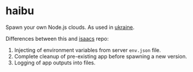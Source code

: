 # haibu

Spawn your own Node.js clouds. As used in [ukraine](https://github.com/radekstepan/ukraine).

Differences between this and [isaacs](https://github.com/nodejitsu/haibu) repo:

1. Injecting of environment variables from server `env.json` file.
1. Complete cleanup of pre-existing app before spawning a new version.
1. Logging of app outputs into files.